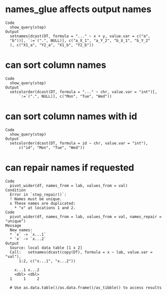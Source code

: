 # names_glue affects output names

    Code
      show_query(step)
    Output
      setnames(dcast(DT, formula = "..." ~ x + y, value.var = c("a", 
      "b"))[, `:=`(".", NULL)], c("a_X_1", "a_Y_2", "b_X_1", "b_Y_2"
      ), c("X1_a", "Y2_a", "X1_b", "Y2_b"))

# can sort column names

    Code
      show_query(step)
    Output
      setcolorder(dcast(DT, formula = "..." ~ chr, value.var = "int")[, 
          `:=`(".", NULL)], c("Mon", "Tue", "Wed"))

# can sort column names with id

    Code
      show_query(step)
    Output
      setcolorder(dcast(DT, formula = id ~ chr, value.var = "int"), 
          c("id", "Mon", "Tue", "Wed"))

# can repair names if requested

    Code
      pivot_wider(df, names_from = lab, values_from = val)
    Condition
      Error in `step_repair()`:
      ! Names must be unique.
      x These names are duplicated:
        * "x" at locations 1 and 2.
    Code
      pivot_wider(df, names_from = lab, values_from = val, names_repair = "unique")
    Message
      New names:
      * `x` -> `x...1`
      * `x` -> `x...2`
    Output
      Source: local data table [1 x 2]
      Call:   setnames(dcast(copy(DT), formula = x ~ lab, value.var = "val"), 
          1:2, c("x...1", "x...2"))
      
        x...1 x...2
        <dbl> <dbl>
      1     1     2
      
      # Use as.data.table()/as.data.frame()/as_tibble() to access results

